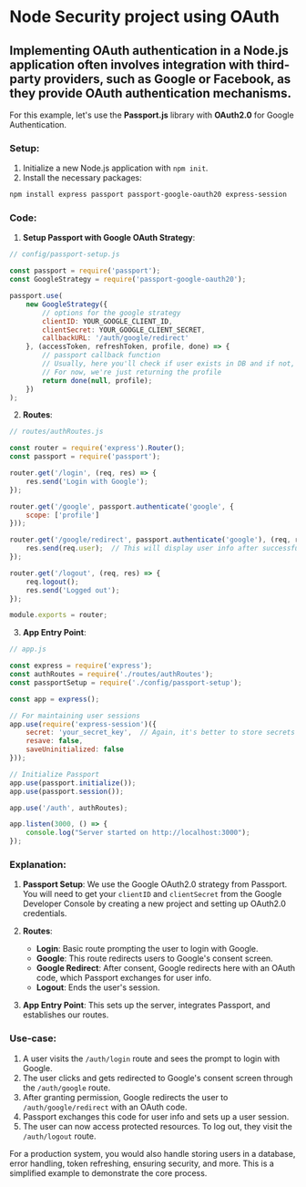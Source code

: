 # Node Security project using OAuth

## Implementing OAuth authentication in a Node.js application often involves integration with third-party providers, such as Google or Facebook, as they provide OAuth authentication mechanisms.

For this example, let's use the **Passport.js** library with **OAuth2.0** for Google Authentication.

### Setup:

1. Initialize a new Node.js application with `npm init`.
2. Install the necessary packages:
```bash
npm install express passport passport-google-oauth20 express-session
```

### Code:

1. **Setup Passport with Google OAuth Strategy**:

```javascript
// config/passport-setup.js

const passport = require('passport');
const GoogleStrategy = require('passport-google-oauth20');

passport.use(
    new GoogleStrategy({
        // options for the google strategy
        clientID: YOUR_GOOGLE_CLIENT_ID,
        clientSecret: YOUR_GOOGLE_CLIENT_SECRET,
        callbackURL: '/auth/google/redirect'
    }, (accessToken, refreshToken, profile, done) => {
        // passport callback function
        // Usually, here you'll check if user exists in DB and if not, create one, then call done
        // For now, we're just returning the profile
        return done(null, profile);
    })
);
```

2. **Routes**:
```javascript
// routes/authRoutes.js

const router = require('express').Router();
const passport = require('passport');

router.get('/login', (req, res) => {
    res.send('Login with Google');
});

router.get('/google', passport.authenticate('google', {
    scope: ['profile']
}));

router.get('/google/redirect', passport.authenticate('google'), (req, res) => {
    res.send(req.user);  // This will display user info after successful authentication
});

router.get('/logout', (req, res) => {
    req.logout();
    res.send('Logged out');
});

module.exports = router;
```

3. **App Entry Point**:
```javascript
// app.js

const express = require('express');
const authRoutes = require('./routes/authRoutes');
const passportSetup = require('./config/passport-setup');

const app = express();

// For maintaining user sessions
app.use(require('express-session')({
    secret: 'your_secret_key',  // Again, it's better to store secrets as environment variables
    resave: false,
    saveUninitialized: false
}));

// Initialize Passport
app.use(passport.initialize());
app.use(passport.session());

app.use('/auth', authRoutes);

app.listen(3000, () => {
    console.log("Server started on http://localhost:3000");
});
```

### Explanation:

1. **Passport Setup**: We use the Google OAuth2.0 strategy from Passport. You will need to get your `clientID` and `clientSecret` from the Google Developer Console by creating a new project and setting up OAuth2.0 credentials.

2. **Routes**:
    - **Login**: Basic route prompting the user to login with Google.
    - **Google**: This route redirects users to Google's consent screen.
    - **Google Redirect**: After consent, Google redirects here with an OAuth code, which Passport exchanges for user info.
    - **Logout**: Ends the user's session.

3. **App Entry Point**: This sets up the server, integrates Passport, and establishes our routes.

### Use-case:

1. A user visits the `/auth/login` route and sees the prompt to login with Google.
2. The user clicks and gets redirected to Google's consent screen through the `/auth/google` route.
3. After granting permission, Google redirects the user to `/auth/google/redirect` with an OAuth code.
4. Passport exchanges this code for user info and sets up a user session.
5. The user can now access protected resources. To log out, they visit the `/auth/logout` route.

For a production system, you would also handle storing users in a database, error handling, token refreshing, ensuring security, and more. This is a simplified example to demonstrate the core process.
